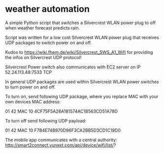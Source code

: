 # weather automation
A simple Python script that switches a Silvercrest WLAN power plug to off when weather forecast predicts rain.

Script was written for a low cost Silvercrest WLAN power plug that receives UDP packages to switch power on and off.

Kudos to https://wiki.fhem.de/wiki/Silvercrest_SWS_A1_Wifi
for providing the infos on Silvercrest UDP protocol!

Silvercrest Power switch also communicates with EC2 server on IP 52.24.113.48:7533 TCP

In general UDP packages are used within Silvercrest WLAN power switches to turn power on and off. 

To turn on, send following UDP package, where you replace MAC with your own devices MAC address:

01 42 MAC 10 4CF75F5A28A181574AC1B563CD51A78D

To turn off send following UDP payload:

01 42 MAC 10 F7B4E74B970D96F3CA2BB5D3CD1C19D0


The mobile app communicates with a central authority:
http://smart2connect.yunext.com/api/device/wifi/list/?
